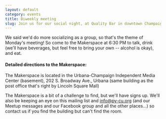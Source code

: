 ```yaml
---
layout: default
category: events
title: Biweekly meeting
slug: Join us for our social night, at Quality Bar in downtown Champaign!
---
```


We said we'd do more socializing as a group, so that's the theme of Monday's
meeting!  So come to the Makerspace at 6:30 PM to talk, drink (we'll have
beverages, but feel free to bring your own -- alcohol is okay), and eat.


#### Detailed directions to the Makerspace:

The Makerspace is located in the Urbana-Champaign Independent Media Center (basement),
202 S. Broadway Ave., Urbana
(same building as the post office that's right by Lincoln Square Mall)

The Makerspace is a bit of a challenge to find, but we'll have
signs up. We'll also be keeping an eye on this mailing list and
info@py-cu.org (and our Meetup messages and our Facebook
group and all the other places...) so contact us if you find the building
but can't find the room.
